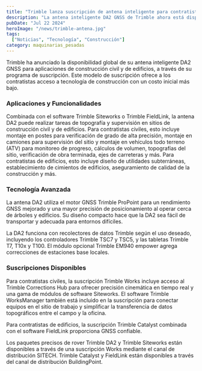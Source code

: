 ```yaml
---
title: "Trimble lanza suscripción de antena inteligente para contratistas de construcción civil y de edificios"
description: "La antena inteligente DA2 GNSS de Trimble ahora está disponible a nivel mundial para aplicaciones de construcción civil y de edificios a través del programa de suscripción de Trimble, facilitando el acceso a tecnología de construcción a menor costo inicial."
pubDate: "Jul 22 2024"
heroImage: "/news/trimble-antena.jpg"
tags:
  ["Noticias", "Tecnología", "Construcción"]
category: maquinarias_pesadas
---
```


Trimble ha anunciado la disponibilidad global de su antena inteligente DA2 GNSS para aplicaciones de construcción civil y de edificios, a través de su programa de suscripción. Este modelo de suscripción ofrece a los contratistas acceso a tecnología de construcción con un costo inicial más bajo.

### Aplicaciones y Funcionalidades

Combinada con el software Trimble Siteworks o Trimble FieldLink, la antena DA2 puede realizar tareas de topografía y supervisión en sitios de construcción civil y de edificios. Para contratistas civiles, esto incluye montaje en postes para verificación de grado de alta precisión, montaje en camiones para supervisión del sitio y montaje en vehículos todo terreno (ATV) para monitoreo de progreso, cálculos de volumen, topografías del sitio, verificación de obra terminada, ejes de carreteras y más. Para contratistas de edificios, esto incluye diseño de utilidades subterráneas, establecimiento de cimientos de edificios, aseguramiento de calidad de la construcción y más.

### Tecnología Avanzada

La antena DA2 utiliza el motor GNSS Trimble ProPoint para un rendimiento GNSS mejorado y una mayor precisión de posicionamiento al operar cerca de árboles y edificios. Su diseño compacto hace que la DA2 sea fácil de transportar y adecuada para entornos difíciles.

La DA2 funciona con recolectores de datos Trimble según el uso deseado, incluyendo los controladores Trimble TSC7 y TSC5, y las tabletas Trimble T7, T10x y T100. El módulo opcional Trimble EM940 empower agrega correcciones de estaciones base locales.

### Suscripciones Disponibles

Para contratistas civiles, la suscripción Trimble Works incluye acceso al Trimble Corrections Hub para ofrecer precisión cinemática en tiempo real y una gama de módulos de software Siteworks. El software Trimble WorksManager también está incluido en la suscripción para conectar equipos en el sitio de trabajo y simplificar la transferencia de datos topográficos entre el campo y la oficina.

Para contratistas de edificios, la suscripción Trimble Catalyst combinada con el software FieldLink proporciona GNSS confiable.

Los paquetes precisos de rover Trimble DA2 y Trimble Siteworks están disponibles a través de una suscripción Works mediante el canal de distribución SITECH. Trimble Catalyst y FieldLink están disponibles a través del canal de distribución BuildingPoint.